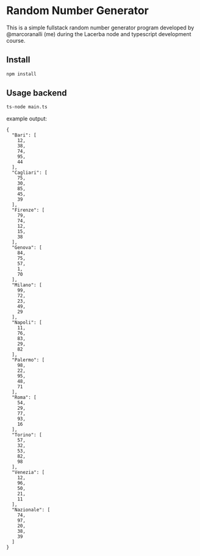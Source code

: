 # Random Number Generator

This is a simple fullstack random number generator program developed by @marcoranalli (me) during the Lacerba node and typescript development course.

## Install

```bash
npm install
```

## Usage backend

```bash
ts-node main.ts
```

example output:
```
{
  "Bari": [
    12,
    38,
    74,
    95,
    44
  ],
  "Cagliari": [
    75,
    30,
    85,
    45,
    39
  ],
  "Firenze": [
    79,
    74,
    12,
    15,
    38
  ],
  "Genova": [
    84,
    75,
    57,
    1,
    70
  ],
  "Milano": [
    99,
    72,
    23,
    49,
    29
  ],
  "Napoli": [
    11,
    76,
    83,
    29,
    82
  ],
  "Palermo": [
    98,
    22,
    95,
    48,
    71
  ],
  "Roma": [
    54,
    29,
    77,
    93,
    16
  ],
  "Torino": [
    57,
    32,
    53,
    82,
    98
  ],
  "Venezia": [
    12,
    96,
    50,
    21,
    11
  ],
  "Nazionale": [
    74,
    97,
    20,
    38,
    39
  ]
}
```